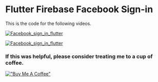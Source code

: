 # Flutter Firebase Facebook Sign-in

This is the code for the following videos.

[![Facebook_sign_in_flutter](http://img.youtube.com/vi/DCsG3W1dFkI/0.jpg)](http://www.youtube.com/watch?v=DCsG3W1dFkI "Facebook Flutter Authentication for Flutter")


[![Facebook_sign_in_flutter](http://img.youtube.com/vi/RiE-g455j9s/0.jpg)](http://www.youtube.com/watch?v=RiE-g455j9s "Facebook Flutter Authentication for Flutter")

### If this was helpful, please consider treating me to a cup of coffee.

[!["Buy Me A Coffee"](https://www.buymeacoffee.com/assets/img/custom_images/orange_img.png)](https://www.buymeacoffee.com/dknowledge)
